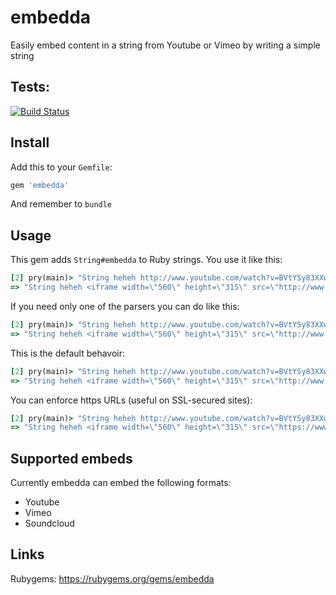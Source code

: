 embedda
=======

Easily embed content in a string from Youtube or Vimeo by writing a simple string

## Tests:

[![Build Status](https://travis-ci.org/kaspergrubbe/embedda.png)](https://travis-ci.org/kaspergrubbe/embedda)

## Install

Add this to your `Gemfile`:

```ruby
gem 'embedda'
```

And remember to `bundle`

## Usage

This gem adds `String#embedda` to Ruby strings. You use it like this:

```ruby
[2] pry(main)> "String heheh http://www.youtube.com/watch?v=BVtYSy83XXw yeah".embedda
=> "String heheh <iframe width=\"560\" height=\"315\" src=\"http://www.youtube.com/embed/BVtYSy83XXw\" frameborder=\"0\" allowfullscreen></iframe> yeah"
```

If you need only one of the parsers you can do like this:

```ruby
[2] pry(main)> "String heheh http://www.youtube.com/watch?v=BVtYSy83XXw yeah".embedda(:filters => :youtube)
=> "String heheh <iframe width=\"560\" height=\"315\" src=\"http://www.youtube.com/embed/BVtYSy83XXw\" frameborder=\"0\" allowfullscreen></iframe> yeah"
```

This is the default behavoir:

```ruby
[2] pry(main)> "String heheh http://www.youtube.com/watch?v=BVtYSy83XXw yeah".embedda(:filters => [:youtube, :vimeo])
=> "String heheh <iframe width=\"560\" height=\"315\" src=\"http://www.youtube.com/embed/BVtYSy83XXw\" frameborder=\"0\" allowfullscreen></iframe> yeah"
```

  You can enforce https URLs (useful on SSL-secured sites):

```ruby
[2] pry(main)> "String heheh http://www.youtube.com/watch?v=BVtYSy83XXw yeah".embedda(ssl: true)
=> "String heheh <iframe width=\"560\" height=\"315\" src=\"https://www.youtube.com/embed/BVtYSy83XXw\" frameborder=\"0\" allowfullscreen></iframe> yeah"
```

## Supported embeds

Currently embedda can embed the following formats:

* Youtube
* Vimeo
* Soundcloud

## Links

Rubygems: https://rubygems.org/gems/embedda
